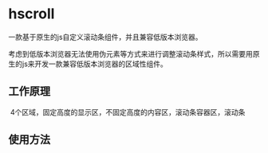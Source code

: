 ﻿# hscroll
一款基于原生的js自定义滚动条组件，并且兼容低版本浏览器。

考虑到低版本浏览器无法使用伪元素等方式来进行调整滚动条样式，所以需要用原生的js来开发一款兼容低版本浏览器的区域性组件。

## 工作原理
  
  4个区域，固定高度的显示区，不固定高度的内容区，滚动条容器区，滚动条

## 使用方法

